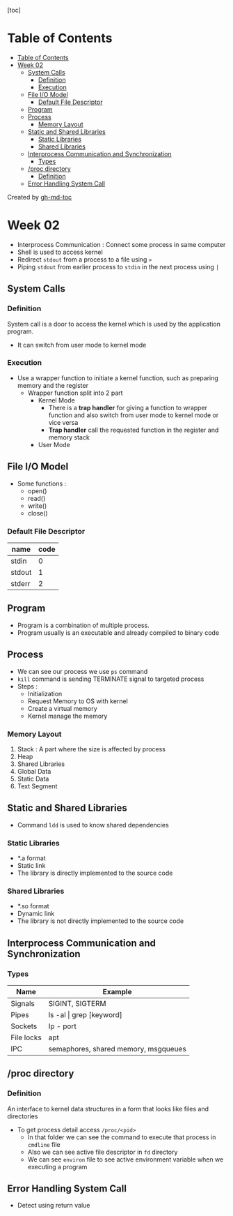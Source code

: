 [toc]

Table of Contents
=================

   * [Table of Contents](#table-of-contents)
   * [Week 02](#week-02)
      * [System Calls](#system-calls)
         * [Definition](#definition)
         * [Execution](#execution)
      * [File I/O Model](#file-io-model)
         * [Default File Descriptor](#default-file-descriptor)
      * [Program](#program)
      * [Process](#process)
         * [Memory Layout](#memory-layout)
      * [Static and Shared Libraries](#static-and-shared-libraries)
         * [Static Libraries](#static-libraries)
         * [Shared Libraries](#shared-libraries)
      * [Interprocess Communication and Synchronization](#interprocess-communication-and-synchronization)
         * [Types](#types)
      * [/proc directory](#proc-directory)
         * [Definition](#definition-1)
      * [Error Handling System Call](#error-handling-system-call)

Created by [gh-md-toc](https://github.com/ekalinin/github-markdown-toc)

# Week 02

- Interprocess Communication : Connect some process in same computer
- Shell is used to access kernel
- Redirect ```stdout``` from a process to a file using ```>```
- Piping ```stdout``` from earlier process to ```stdin``` in the next process using ```|``` 

## System Calls

### Definition

System call is a door to access the kernel which is used by the application program.

- It can switch from user mode to kernel mode 

### Execution

- Use a wrapper function to initiate a kernel function, such as preparing memory and the register
  - Wrapper function split into 2 part
    - Kernel Mode
      - There is a **trap handler** for giving a function to wrapper function and also switch from user mode to kernel mode or vice versa
      - **Trap handler** call the requested function in the register and memory stack 
    - User Mode

## File I/O Model

- Some functions :
  - open()
  - read()
  - write()
  - close()

### Default File Descriptor

| name   | code |
| ------ | ---- |
| stdin  | 0    |
| stdout | 1    |
| stderr | 2    |

## Program

- Program is a combination of multiple process.
- Program usually is an executable and already compiled to binary code

## Process

- We can see our process we use ```ps``` command
- ```kill``` command is sending TERMINATE signal to targeted process
- Steps :
  - Initialization
  - Request Memory to OS with kernel
  - Create a virtual memory
  - Kernel manage the memory

### Memory Layout

1. Stack : A part where the size is affected by process
2. Heap
3. Shared Libraries
4. Global Data
5. Static Data
6. Text Segment

## Static and Shared Libraries

- Command ```ldd``` is used to know shared dependencies

### Static Libraries

- *.a format
- Static link
- The library is directly implemented to the source code

### Shared Libraries

- *.so format
- Dynamic link
- The library is not directly implemented to the source code

## Interprocess Communication and Synchronization

### Types

| Name       | Example                              |
| ---------- | ------------------------------------ |
| Signals    | SIGINT, SIGTERM                      |
| Pipes      | ls -al \| grep [keyword]             |
| Sockets    | Ip - port                            |
| File locks | apt                                  |
| IPC        | semaphores, shared memory, msgqueues |

## /proc directory

### Definition

An interface to kernel data structures in a form that looks like files and directories

- To get process detail access ```/proc/<pid>```
  -  In that folder we can see the command to execute that process in ```cmdline``` file
  - Also we can see active file descriptor in ```fd``` directory
  - We can see ```environ``` file to see active environment variable when we executing a program

## Error Handling System Call

- Detect using return value

